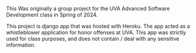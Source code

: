 This Was originally a group project for the UVA Advanced Software Development class in Spring of 2024.

This project is django app that was hosted with Heroku. The app acted as a whistleblower application for honor offenses at UVA. This app was strictly used for class purposes, and does not contain / deal with any sensitive information. 
